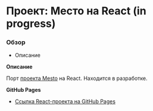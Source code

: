 # Проект: Место на React (in progress)

### Обзор
* Описание

**Описание**

Порт [проекта Mesto](https://github.com/Skavr666/mesto) на React. Находится в разработке.

**GitHub Pages**

* [Ссылка React-проекта на GitHub Pages](https://skavr666.github.io/mesto-react/)